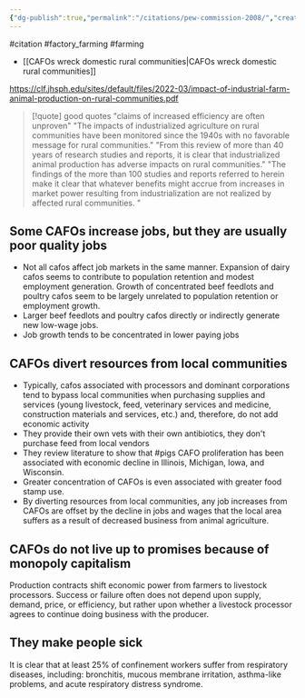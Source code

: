 ```yaml
---
{"dg-publish":true,"permalink":"/citations/pew-commission-2008/","created":"2024-03-23T00:20:46.000+00:00","updated":"2025-09-28T23:41:51.192+01:00"}
---
```


#citation #factory_farming #farming 

- [[CAFOs wreck domestic rural communities\|CAFOs wreck domestic rural communities]]

https://clf.jhsph.edu/sites/default/files/2022-03/impact-of-industrial-farm-animal-production-on-rural-communities.pdf


> [!quote] good quotes
> "claims of increased efficiency are often unproven"
> "The impacts of industrialized agriculture on rural communities have been monitored since the 1940s with no favorable message for rural communities."
> "From this review of more than 40 years of research studies and reports, it is clear that industrialized animal production has adverse impacts on rural communities."
> "The findings of the more than 100 studies and reports referred to herein make it clear that whatever benefits might accrue from increases in market power resulting from industrialization are not realized by affected rural communities. "

## Some CAFOs increase jobs, but they are usually poor quality jobs
- Not all cafos affect job markets in the same manner. Expansion of dairy cafos seems to contribute to population retention and modest employment generation. Growth of concentrated beef feedlots and poultry cafos seem to be largely unrelated to population retention or employment growth. 
- Larger beef feedlots and poultry cafos directly or indirectly generate new low-wage jobs. 
- Job growth tends to be concentrated in lower paying jobs

## CAFOs divert resources from local communities
- Typically, cafos associated with processors and dominant corporations tend to bypass local communities when purchasing supplies and services (young livestock, feed, veterinary services and medicine, construction materials and services, etc.) and, therefore, do not add economic activity
- They provide their own vets with their own antibiotics, they don't purchase feed from local vendors
- They review literature to show that #pigs CAFO proliferation has been associated with economic decline in Illinois, Michigan, Iowa, and Wisconsin. 
- Greater concentration of CAFOs is even associated with greater food stamp use.
- By diverting resources from local communities, any job increases from CAFOs are offset by the decline in jobs and wages that the local area suffers as a result of decreased business from animal agriculture.

## CAFOs do not live up to promises because of monopoly capitalism
Production contracts shift economic power from farmers to livestock processors. Success or failure often does not depend upon supply, demand, price, or efficiency, but rather upon whether a livestock processor agrees to continue doing business with the producer. 

## They make people sick
It is clear that at least 25% of confinement workers suffer from respiratory diseases, including: bronchitis, mucous membrane irritation, asthma-like problems, and acute respiratory distress syndrome.